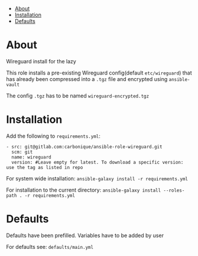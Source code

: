 - [About](#about)
- [Installation](#installation)
- [Defaults](#defaults)

# About

Wireguard install for the lazy 

This role installs a pre-existing Wireguard config(default `etc/wireguard`) that has already been compressed into a `.tgz` file and encrypted using `ansible-vault`

The config `.tgz` has to be named `wireguard-encrypted.tgz`

# Installation

Add the following to `requirements.yml`:

```
- src: git@gitlab.com:carbonique/ansible-role-wireguard.git
  scm: git
  name: wireguard
  version: #Leave empty for latest. To download a specific version: use the tag as listed in repo
```

For system wide installation:
`ansible-galaxy install -r requirements.yml`

For installation to the current directory:
`ansible-galaxy install --roles-path . -r requirements.yml`

# Defaults

Defaults have been prefilled. Variables have to be added by user

For defaults see: `defaults/main.yml`

